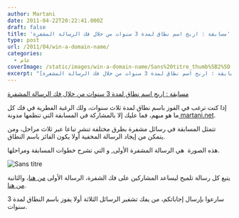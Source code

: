 ```yaml
---
author: Martani
date: 2011-04-22T20:22:41.000Z
draft: false
title: 'مسابقة : اربح اسم نطاق لمدة 3 سنوات من خلال فك الرسالة المشفرة'
type: post
url: /2011/04/win-a-domain-name/
categories:
  - عام
coverImage: /static/images/win-a-domain-name/Sans%20titre_thumb%5B2%5D.png
excerpt: "[مسابقة : اربح اسم نطاق لمدة 3 سنوات من خلال فك الرسالة المشفرة](https://www.it-scoop.com/2011/04/win-a-domain-name/)\n\nإذا كنت ترغب في الفوز باسم نطاق لمدة\_ثلاث سنوات، ولك الرغبة الفطرية في فك كل ما هو مبهم، فما عليك إلا بالمشاركة في المسابقة التي\_تنظمها\_مدونة[ martani.net](http://www.martani.net/).\n\nتتمثل المسابقة في"
---
```

[مسابقة : اربح اسم نطاق لمدة 3 سنوات من خلال فك الرسالة المشفرة](https://www.it-scoop.com/2011/04/win-a-domain-name/)

إذا كنت ترغب في الفوز باسم نطاق لمدة ثلاث سنوات، ولك الرغبة الفطرية في فك كل ما هو مبهم، فما عليك إلا بالمشاركة في المسابقة التي تنظمها مدونة[ martani.net](http://www.martani.net/).

تتمثل المسابقة في رسائل مشفرة بطرق مختلفة تنشر تباعا عبر ثلاث مراحل، ومن يتمكن من إيجاد الرسالة المخفية أولا يكون الفائز باسم النطاق.

هذه الصورة  هي الرسالة المشفرة الأولى, و التي تشرح خطوات المسابقة ومراحلها.

![Sans titre](/static/images/win-a-domain-name/Sans%20titre_thumb%5B2%5D.png)

يتبع كل رسالة تلميح ليساعد المشاركين على فك الشفرة، الرسالة الأولى [من هنا](http://www.martani.net/2011/04/win-free-domain-name-registered-for-3.html)، والثانية [من هنا](http://www.martani.net/2011/04/win-free-domain-name-registered-for-3\_19.html).

سارعوا بإرسال إجاباتكم، من يفك تشفير الرسائل الثلاثة أولا يفوز باسم النطاق لمدة 3 سنوات.
